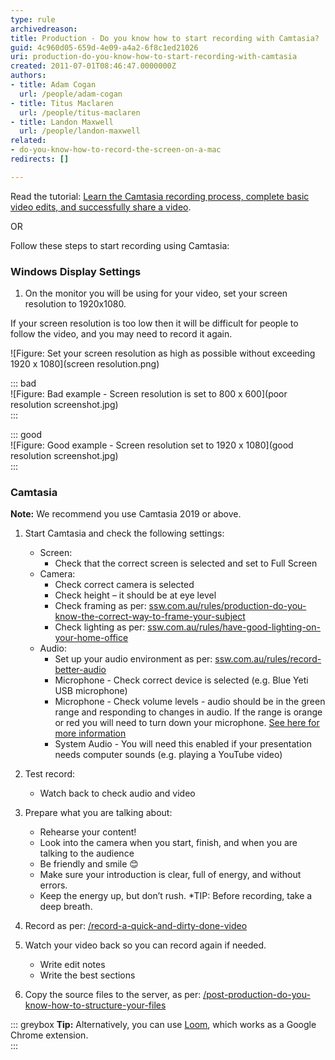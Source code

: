 ```yaml
---
type: rule
archivedreason: 
title: Production - Do you know how to start recording with Camtasia?
guid: 4c960d05-659d-4e09-a4a2-6f8c1ed21026
uri: production-do-you-know-how-to-start-recording-with-camtasia
created: 2011-07-01T08:46:47.0000000Z
authors:
- title: Adam Cogan
  url: /people/adam-cogan
- title: Titus Maclaren
  url: /people/titus-maclaren
- title: Landon Maxwell
  url: /people/landon-maxwell
related: 
- do-you-know-how-to-record-the-screen-on-a-mac
redirects: []

---
```


Read the tutorial: [Learn the Camtasia recording process, complete basic video edits, and successfully share a video](https://www.techsmith.com/learn/tutorials/camtasia/record-edit-share).

OR

Follow these steps to start recording using Camtasia: 

<!--endintro-->

### Windows Display Settings

1. On the monitor you will be using for your video, set your screen resolution to 1920x1080. 

If your screen resolution is too low then it will be difficult for people to follow the video, and you may need to record it again.

![Figure: Set your screen resolution as high as possible without exceeding 1920 x 1080](screen resolution.png)  

::: bad  
![Figure: Bad example - Screen resolution is set to 800 x 600](poor resolution screenshot.jpg)  
:::

::: good  
![Figure: Good example - Screen resolution set to 1920 x 1080](good resolution screenshot.jpg)  
:::

### Camtasia

**Note:** We recommend you use Camtasia 2019 or above.

1. Start Camtasia and check the following settings:
    - Screen:
      - Check that the correct screen is selected and set to Full Screen
    - Camera:
      - Check correct camera is selected
      - Check height – it should be at eye level
      - Check framing as per: [ssw.com.au/rules/production-do-you-know-the-correct-way-to-frame-your-subject](/production-do-you-know-the-correct-way-to-frame-your-subject)
      - Check lighting as per: [ssw.com.au/rules/have-good-lighting-on-your-home-office](/have-good-lighting-on-your-home-office)
    - Audio:
      - Set up your audio environment as per: [ssw.com.au/rules/record-better-audio](/record-better-audio)
      - Microphone - Check correct device is selected (e.g. Blue Yeti USB microphone)
      - Microphone - Check volume levels - audio should be in the green range and responding to changes in audio. If the range is orange or red you will need to turn down your microphone. [See here for more information](https://assets.techsmith.com/Docs/pdf-camtasiaStudio/Get_Great_Sound_with_Camtasia_Studio_8.4.pdf)
      - System Audio - You will need this enabled if your presentation needs computer sounds (e.g. playing a YouTube video) 

2.	Test record:
    - Watch back to check audio and video

3.	Prepare what you are talking about:
    - Rehearse your content!
    - Look into the camera when you start, finish, and when you are talking to the audience
    - Be friendly and smile 😊
    - Make sure your introduction is clear, full of energy, and without errors.
    - Keep the energy up, but don’t rush. *TIP: Before recording, take a deep breath.
4.	Record as per: [/record-a-quick-and-dirty-done-video](https://www.ssw.com.au/rules/record-a-quick-and-dirty-done-video)
5.	Watch your video back so you can record again if needed.
    - Write edit notes
    - Write the best sections
6.	Copy the source files to the server, as per: [/post-production-do-you-know-how-to-structure-your-files](https://www.ssw.com.au/rules/post-production-do-you-know-how-to-structure-your-files)


::: greybox
**Tip:** Alternatively, you can use [Loom](https://www.useloom.com/), which works as a Google Chrome extension.     
:::

